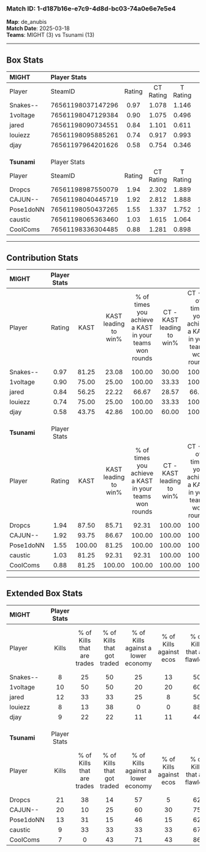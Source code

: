 ### Match ID: 1-d187b16e-e7c9-4d8d-bc03-74a0e6e7e5e4  
**Map**: de_anubis  
**Match Date**: 2025-03-18  
**Teams**: MIGHT (3) vs Tsunami (13)  

---  

## Box Stats  

| **MIGHT**   | Player Stats      |        |           |          |        |       |       |         |        |      |     |
| :- | :- | :-: | :-: | :-: | :-: | :-: | :-: | :-: | :-: | :-: | :-: |
| Player      | SteamID           | Rating | CT Rating | T Rating |  KAST  |  ADR  | Kills | Assists | Deaths | K/D  | HS% |
| Snakes--    | 76561198037147296 |  0.97  |   1.078   |  1.146   | 81.25  | 88.4  |   8   |    6    |   13   | 0.62 | 62  |
| 1voltage    | 76561198047129384 |  0.90  |   1.075   |  0.496   | 75.00  | 50.6  |  10   |    3    |   13   | 0.77 | 50  |
| jared       | 76561198090734551 |  0.84  |   1.101   |  0.611   | 56.25  | 68.0  |  12   |    1    |   15   | 0.80 | 41  |
| louiezz     | 76561198095885261 |  0.74  |   0.917   |  0.993   | 75.00  | 58.9  |   8   |    1    |   15   | 0.53 | 87  |
| djay        | 76561197964201626 |  0.58  |   0.754   |  0.346   | 43.75  | 56.8  |   9   |    0    |   14   | 0.64 | 66  |
|             |                   |        |           |          |        |       |       |         |        |      |     |
|             |                   |        |           |          |        |       |       |         |        |      |     |
|             |                   |        |           |          |        |       |       |         |        |      |     |
| **Tsunami** | Player Stats      |        |           |          |        |       |       |         |        |      |     |
| Player      | SteamID           | Rating | CT Rating | T Rating |  KAST  |  ADR  | Kills | Assists | Deaths | K/D  | HS% |
| Dropcs      | 76561198987550079 |  1.94  |   2.302   |  1.889   | 87.50  | 111.4 |  21   |    3    |   8    | 2.63 | 57  |
| CAJUN--     | 76561198040445719 |  1.92  |   2.812   |  1.888   | 93.75  | 132.8 |  20   |    5    |   11   | 1.82 | 60  |
| Pose1doNN   | 76561198050437265 |  1.55  |   1.337   |  1.752   | 100.00 | 86.7  |  13   |    7    |   8    | 1.63 | 46  |
| caustic     | 76561198065363460 |  1.03  |   1.615   |  1.064   | 81.25  | 60.9  |   9   |    5    |   10   | 0.90 | 77  |
| CooIComs    | 76561198336304485 |  0.88  |   1.281   |  0.898   | 81.25  | 51.9  |   7   |    2    |   10   | 0.70 | 85  |
---  

## Contribution Stats  

| **MIGHT**   | Player Stats |        |                      |                                                        |                           |                                                             |                          |                                                            |
| :- | :-: | :-: | :-: | :-: | :-: | :-: | :-: | :-: |
| Player      |    Rating    |  KAST  | KAST leading to win% | % of times you achieve a KAST in your teams won rounds | CT - KAST leading to win% | CT - % of times you achieve a KAST in your teams won rounds | T - KAST leading to win% | T - % of times you achieve a KAST in your teams won rounds |
| Snakes--    |     0.97     | 81.25  |        23.08         |                         100.00                         |           30.00           |                           100.00                            |           0.00           |                            0.00                            |
| 1voltage    |     0.90     | 75.00  |        25.00         |                         100.00                         |           33.33           |                           100.00                            |           0.00           |                            0.00                            |
| jared       |     0.84     | 56.25  |        22.22         |                         66.67                          |           28.57           |                            66.67                            |           0.00           |                            0.00                            |
| louiezz     |     0.74     | 75.00  |        25.00         |                         100.00                         |           33.33           |                           100.00                            |           0.00           |                            0.00                            |
| djay        |     0.58     | 43.75  |        42.86         |                         100.00                         |           60.00           |                           100.00                            |           0.00           |                            0.00                            |
|             |              |        |                      |                                                        |                           |                                                             |                          |                                                            |
|             |              |        |                      |                                                        |                           |                                                             |                          |                                                            |
|             |              |        |                      |                                                        |                           |                                                             |                          |                                                            |
| **Tsunami** | Player Stats |        |                      |                                                        |                           |                                                             |                          |                                                            |
| Player      |    Rating    |  KAST  | KAST leading to win% | % of times you achieve a KAST in your teams won rounds | CT - KAST leading to win% | CT - % of times you achieve a KAST in your teams won rounds | T - KAST leading to win% | T - % of times you achieve a KAST in your teams won rounds |
| Dropcs      |     1.94     | 87.50  |        85.71         |                         92.31                          |          100.00           |                           100.00                            |          80.00           |                           88.89                            |
| CAJUN--     |     1.92     | 93.75  |        86.67         |                         100.00                         |          100.00           |                           100.00                            |          81.82           |                           100.00                           |
| Pose1doNN   |     1.55     | 100.00 |        81.25         |                         100.00                         |          100.00           |                           100.00                            |          75.00           |                           100.00                           |
| caustic     |     1.03     | 81.25  |        92.31         |                         92.31                          |          100.00           |                           100.00                            |          88.89           |                           88.89                            |
| CooIComs    |     0.88     | 81.25  |        100.00        |                         100.00                         |          100.00           |                           100.00                            |          100.00          |                           100.00                           |
---  

## Extended Box Stats  

| **MIGHT**   | Player Stats |                            |                            |                                    |                         |                              |                                 |        |                             |                                     |                          |                               |                            |
| :- | :-: | :-: | :-: | :-: | :-: | :-: | :-: | :-: | :-: | :-: | :-: | :-: | :-: |
| Player      |    Kills     | % of Kills that are trades | % of Kills that got traded | % of Kills against a lower economy | % of Kills against ecos | % of Kills that are flawless | % of Kills that are close duels | Deaths | % of Deaths that get traded | % of Deaths against a lower economy | % of Deaths against ecos | % of Deaths that are flawless | % of Deaths that are close |
| Snakes--    |      8       |             25             |             50             |                 25                 |           13            |              50              |               13                |   13   |             23              |                 15                  |            8             |              38               |             15             |
| 1voltage    |      10      |             50             |             50             |                 20                 |           20            |              60              |               10                |   13   |              8              |                  8                  |            0             |              62               |             0              |
| jared       |      12      |             33             |             33             |                 25                 |            8            |              50              |               17                |   15   |             27              |                 13                  |            7             |              80               |             13             |
| louiezz     |      8       |             13             |             38             |                 0                  |            0            |              88              |               13                |   15   |             40              |                  7                  |            0             |              80               |             7              |
| djay        |      9       |             22             |             22             |                 11                 |           11            |              44              |               11                |   14   |             14              |                 14                  |            7             |              79               |             7              |
|             |              |                            |                            |                                    |                         |                              |                                 |        |                             |                                     |                          |                               |                            |
|             |              |                            |                            |                                    |                         |                              |                                 |        |                             |                                     |                          |                               |                            |
|             |              |                            |                            |                                    |                         |                              |                                 |        |                             |                                     |                          |                               |                            |
| **Tsunami** | Player Stats |                            |                            |                                    |                         |                              |                                 |        |                             |                                     |                          |                               |                            |
| Player      |    Kills     | % of Kills that are trades | % of Kills that got traded | % of Kills against a lower economy | % of Kills against ecos | % of Kills that are flawless | % of Kills that are close duels | Deaths | % of Deaths that get traded | % of Deaths against a lower economy | % of Deaths against ecos | % of Deaths that are flawless | % of Deaths that are close |
| Dropcs      |      21      |             38             |             14             |                 57                 |            5            |              62              |               10                |   8    |             13              |                 38                  |            13            |              63               |             0              |
| CAJUN--     |      20      |             10             |             25             |                 60                 |           30            |              75              |               10                |   11   |             55              |                 36                  |            0             |              45               |             18             |
| Pose1doNN   |      13      |             31             |             15             |                 46                 |           15            |              62              |                0                |   8    |             38              |                 50                  |            13            |              63               |             25             |
| caustic     |      9       |             33             |             33             |                 33                 |           33            |              67              |               11                |   10   |             50              |                 30                  |            0             |              50               |             10             |
| CooIComs    |      7       |             0              |             43             |                 71                 |           43            |              86              |               14                |   10   |             30              |                 30                  |            0             |              70               |             10             |
